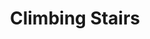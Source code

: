 ---
title: "70. Climbing Stairs"
desc: "Lorem ipsum dolor sit amet"
difficulty: {
  slug: "easy",
  title: "Easy"
}
tags: ["array", "two-pointer"]
createdAt: 2019-09-01
updatedAt: 2019-10-01
---